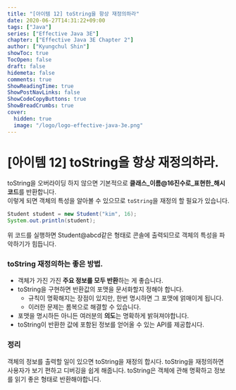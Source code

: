 ```yaml
---
title: "[아이템 12] toString을 항상 재정의하라"
date: 2020-06-27T14:31:22+09:00
tags: ["Java"]
series: ["Effective Java 3E"]
chapter: ["Effective Java 3E Chapter 2"]
author: ["Kyungchul Shin"]
showToc: true
TocOpen: false
draft: false
hidemeta: false
comments: true
ShowReadingTime: true
ShowPostNavLinks: false
ShowCodeCopyButtons: true
ShowBreadCrumbs: true
cover:
  hidden: true
  image: "/logo/logo-effective-java-3e.png"
---
```

# [아이템 12] toString을 항상 재정의하라.
toString을 오버라이딩 하지 않으면 기본적으로 **클래스_이름@16진수로_표현한_해시코드**를 반환합니다. </br>
이렇게 되면 객체의 특성을 알아볼 수 있으므로 `toString`을 재정의 할 필요가 있습니다.
``` java
Student student = new Student("kim", 16);
System.out.println(student);
```
위 코드를 실행하면 Student@abcd같은 형태로 콘솔에 출력되므로 객체의 특성을 파악하기가 힘듭니다.

### **toString 재정의하는 좋은 방법.**
- 객체가 가진 가진 **주요 정보를 모두 반환**하는 게 좋습니다.
- toString을 구현하면 반환값의 포맷을 문서화할지 정해야 합니다.
  - 규칙이 명확해지는 장점이 있지만, 한번 명시하면 그 포맷에 얽매이게 됩니다.
  - 이러한 문제는 롬복으로 해결할 수 있습니다.
- 포맷을 명시하든 아니든 여러분의 **의도**는 명확하게 밝혀져야합니다.
- toString이 반환한 값에 포함된 정보를 얻어올 수 있는 API를 제공합시다.

### **정리**
객체의 정보를 출력할 일이 있으면 toString을 재정의 합시다. toString을 재정의하면 사용자가 보기 편하고 디버깅을 쉽게 해줍니다. toString은 객체에 관해 명확하고 정보를 읽기 좋은 형태로 반환해야합니다.
